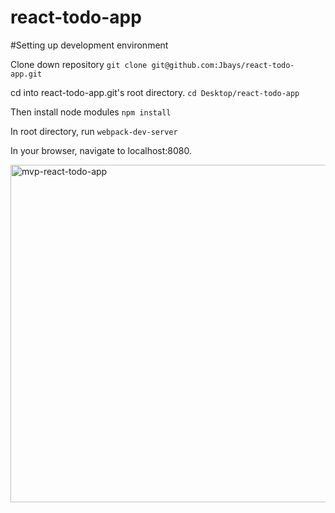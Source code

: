 # react-todo-app

#Setting up development environment

Clone down repository
```git clone git@github.com:Jbays/react-todo-app.git ```

cd into react-todo-app.git's root directory.
```cd Desktop/react-todo-app```

Then install node modules
```npm install```

In root directory, run
```webpack-dev-server```

In your browser, navigate to localhost:8080.

<img width="540" alt="mvp-react-todo-app" src="https://cloud.githubusercontent.com/assets/11415162/18617513/af5e9c9a-7d96-11e6-8b7c-97fd278e8b9f.png">
